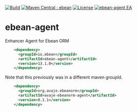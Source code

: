 [![Build](https://github.com/ebean-orm/ebean-agent/actions/workflows/build.yml/badge.svg)](https://github.com/ebean-orm/ebean-agent/actions/workflows/build.yml)
[![Maven Central : ebean](https://maven-badges.herokuapp.com/maven-central/io.ebean/ebean-agent/badge.svg)](https://maven-badges.herokuapp.com/maven-central/io.ebean/ebean-agent)
[![License](https://img.shields.io/badge/License-Apache%202.0-blue.svg)](https://github.com/ebean-orm/ebean-agent/blob/master/LICENSE)
[![ebean-agent EA](https://github.com/ebean-orm/ebean-agent/actions/workflows/jdk-ea.yml/badge.svg)](https://github.com/ebean-orm/ebean-agent/actions/workflows/jdk-ea.yml)


ebean-agent
====================

Enhancer Agent for Ebean ORM

```xml
    <dependency>
      <groupId>io.ebean</groupId>
      <artifactId>ebean-agent</artifactId>
      <version>13.1.0</version>
    </dependency>
```


Note that this previously was in a different maven groupId.

```xml
    <dependency>
      <groupId>org.avaje.ebeanorm</groupId>
      <artifactId>avaje-ebeanorm-agent</artifactId>
      <version>8.1.1</version>
    </dependency>
```
